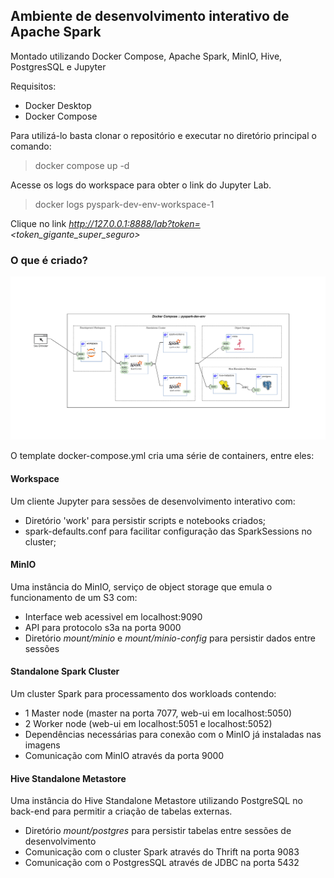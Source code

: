 ## Ambiente de desenvolvimento interativo de Apache Spark

Montado utilizando Docker Compose, Apache Spark, MinIO, Hive, PostgresSQL e Jupyter

Requisitos:
- Docker Desktop
- Docker Compose

Para utilizá-lo basta clonar o repositório e executar no diretório principal o comando:

> docker compose up -d

Acesse os logs do workspace para obter o link do Jupyter Lab.

> docker logs pyspark-dev-env-workspace-1

Clique no link _http://127.0.0.1:8888/lab?token=<token_gigante_super_seguro>_

### O que é criado?

![alt text](drawio/analytics-lab.png "Title")

O template docker-compose.yml cria uma série de containers, entre eles:

#### Workspace
Um cliente Jupyter para sessões de desenvolvimento interativo com:
+ Diretório 'work' para persistir scripts e notebooks criados;
+ spark-defaults.conf para facilitar configuração das SparkSessions no cluster;

#### MinIO
Uma instância do MinIO, serviço de object storage que emula o funcionamento de um S3 com:
+ Interface web acessivel em localhost:9090
+ API para protocolo s3a na porta 9000
+ Diretório _mount/minio_ e _mount/minio-config_ para persistir dados entre sessões

#### Standalone Spark Cluster
Um cluster Spark para processamento dos workloads contendo:
+ 1 Master node (master na porta 7077, web-ui em localhost:5050)
+ 2 Worker node (web-ui em localhost:5051 e localhost:5052)
+ Dependências necessárias para conexão com o MinIO já instaladas nas imagens
+ Comunicação com MinIO através da porta 9000

#### Hive Standalone Metastore
Uma instância do Hive Standalone Metastore utilizando PostgreSQL no back-end para permitir a criação de tabelas externas.
+ Diretório _mount/postgres_ para persistir tabelas entre sessões de desenvolvimento
+ Comunicação com o cluster Spark através do Thrift na porta 9083
+ Comunicação com o PostgresSQL através de JDBC na porta 5432